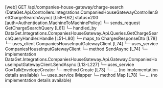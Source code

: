 [web] GET /api/companies-house-gateway/charge-search  (DataGet.Api.Controllers.Integrations.CompaniesHouseGatewayController.GetChargeSearchAsync)  [L58–L62] status=200 [auth=Authentication.MachineToMachinePolicy]
  └─ sends_request GetChargeSearchQuery [L61]
    └─ handled_by DataGet.Integrations.CompaniesHouseGateway.Api.Queries.GetChargeSearchQueryHandler.Handle [L51–L80]
      └─ maps_to ChargesResponseDto [L78]
      └─ uses_client CompaniesHouseInputGatewayClient [L74]
      └─ uses_service CompaniesHouseInputGatewayClient
        └─ method SendAsync [L74]
          └─ implementation DataGet.Integrations.CompaniesHouseGateway.Api.Gateway.CompaniesHouseInputGatewayClient.SendAsync [L13-L227]
      └─ uses_service GovTalkEnvelopeCreator
        └─ method Create [L73]
          └─ ... (no implementation details available)
      └─ uses_service IMapper
        └─ method Map [L78]
          └─ ... (no implementation details available)

